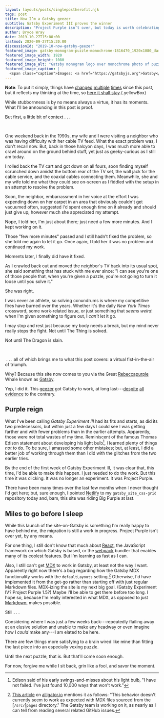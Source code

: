 ```yaml
---
layout: layouts/posts/singlepostherofit.njk
tags: post
title: Now I’m a Gatsby geezer
subtitle: Gatsby Experiment III proves the winner
description: "Project Purple isn’t over, but today is worth celebrating."
author: Bryce Wray
date: 2019-10-27T15:00:00
lastmod: 2020-09-27T15:20:00
discussionId: "2019-10-now-gatsby-geezer"
featured_image: gatsby-monogram-puzzle-monochrome-1816470_1920x1080_darker.jpg
featured_image_width: 1920
featured_image_height: 1080
featured_image_alt: "Gatsby monogram logo over monochrome photo of puzzle pieces"
featured_image_caption: |
  <span class="caption">Images: <a href="https://gatsbyjs.org">Gatsby</a>; <a href="https://pixabay.com/users/LeoNeoBoy-2404531/?utm_source=link-attribution&amp;utm_medium=referral&amp;utm_campaign=image&amp;utm_content=1816470">LeoNeoBoy</a>; <a href="https://pixabay.com/?utm_source=link-attribution&amp;utm_medium=referral&amp;utm_campaign=image&amp;utm_content=1816470">Pixabay</a></span>
---
```


**Note**: To put it simply, things have [changed](/posts/2019/12/packing-up) [multiple](/posts/2020/05/going-solo-eleventy) [times](/posts/2020/09/ignition-sequence-start) since this post, but it reflects my thinking at the time, so [here it shall stay](/posts/2019/10/otoh).{.yellowBox}

While stubbornness is by no means always a virtue, it has its moments. What I'll be announcing in this post is proof.

But first, a little bit of context&nbsp;.&nbsp;.&nbsp;.

<br />

One weekend back in the 1990s, my wife and I were visiting a neighbor who was having difficulty with her cable TV feed. What the exact problem was, I don't recall now. But, back in those halcyon days, I was much more able to crawl around on the ground behind stuff, yet just as geeky-curious as I still am today.

I rolled back the TV cart and got down on all fours, soon finding myself scrunched down amidst the bottom rear of the TV set, the wall jack for the cable service, and the coaxial cables connecting them. Meanwhile, she and my wife told me what they could see on-screen as I fiddled with the setup in an attempt to resolve the problem.

Soon, the neighbor, embarrassment in her voice at the effort I was expending down on her carpet in an area that obviously couldn't get vacuumed often, suggested I'd spent enough time on it already and should just give up, however much she appreciated my attempt.

Nope, I told her, I'm just about there; just need a few more minutes. And I kept working on it.

Those "few more minutes" passed and I still hadn't fixed the problem, so she told me again to let it go. Once again, I told her it was no problem and continued my work.

Moments later, I finally did have it fixed.

As I crawled back out and moved the neighbor's TV back into its usual spot, she said something that has stuck with me ever since: "I can see you're one of those people that, when you're given a puzzle, you're not going to turn it loose until you solve it."

She was right.

I was never an athlete, so solving conundrums is where my competitive fires have burned over the years. Whether it's the daily *New York Times* crossword, some work-related issue, or just something that *seems weird*: when I'm given something to figure out, I *can't* let it go.

I may stop and rest just because my body needs a break, but my mind never really stops the fight. Not until The Thing is solved.

Not until The Dragon is slain.

<br />

&nbsp;.&nbsp;.&nbsp;. all of which brings me to what this post covers: a virtual fist-in-the-air of triumph.

Why? Because this site now comes to you via the Great [Rebeccapurple](https://css-tricks.com/rebbeccapurple-663399/) Whale known as [Gatsby](https://gatsbyjs.org).

Yep, I did it. This [geezer](/posts/2019/09/now-im-sixty-four) got Gatsby to work, at long last---[despite](/posts/2019/07/why-staying-with-hugo) [all](/posts/2019/07/lessons-learned) [evidence](/posts/2019/09/why-left-hugo-eleventy) to the contrary.

## Purple reign

What I've been calling *Gatsby Experiment III* had its fits and starts, as did its two predecessors, but within just a few days I could see I was getting farther and with fewer problems than in the earlier attempts. Apparently, those were not total wastes of my time. Reminiscent of the famous Thomas Edison statement about developing his light bulb[^tae], I learned plenty of things *not* to do. To be sure, I amassed some other mistakes; but, at least, I did a better job of working through them than I did with the glitches from the two earlier tries.

[^tae]: Edison said of his early swings-and-misses about his light bulb, "I have not failed. I've just found 10,000 ways that won't work."

By the end of the first week of Gatsby Experiment III, it was clear that, this time, I'd be able to make this happen. I just needed to do the work. But this time it was clicking. It was no longer an experiment. It was Project Purple.

There have been many times over the last few months when I never thought I'd get here; but, sure enough, I pointed [Netlify](https://netlify.com) to my `gatsby_site_css-grid` repository today and, bam, this site was riding Big Purple at last.

## Miles to go before I sleep

While this launch of the site-on-Gatsby is something I'm really happy to have behind me, the migration is still a work in progress. Project Purple isn't over yet, by any means.

For one thing, I still don't know that much about [React](https://reactjs.org), the JavaScript framework on which Gatsby is based, or the [webpack](https://webpack.js.org) bundler that enables many of its coolest features. But I'm learning as fast as I can. 

Also, I still can't get [MDX](https://mdxjs.com) to work in Gatsby, at least not the way I want. Apparently right now there's a bug regarding how the Gatsby MDX functionality works with the `defaultLayouts` setting.[^alligator] Otherwise, I'd have implemented it from the get-go rather than starting off with just regular Markdown files. MDX-izing the site is my next big goal. (Gatsby Experiment IV? Project Purple 1.5?) Maybe I'll be able to get there before too long. I hope so, because I'm really interested in what MDX, as opposed to just [Markdown](https://daringfireball.net/projects/markdown), makes possible.

[^alligator]: [This article](https://alligator.io/gatsbyjs/mdx-in-gatsby/) on [alligator.io](https://alligator.io) mentions it as follows: "This behavior doesn't currently seem to work as expected with MDX files sourced from the [`/src/`]`pages` directory." The Gatsby team is working on it, as nearly as I can tell from reading several related GitHub issues.

Still&nbsp;.&nbsp;.&nbsp;.

Considering where I was just a few weeks back---repeatedly flailing away at an elusive solution and unable to make any headway or even imagine how I *could* make any---I am elated to be here.

There are few things more satisfying to a brain wired like mine than fitting the last piece into an especially vexing puzzle.

Until the next puzzle, that is. But that'll come soon enough.

For now, forgive me while I sit back, grin like a fool, and savor the moment.

